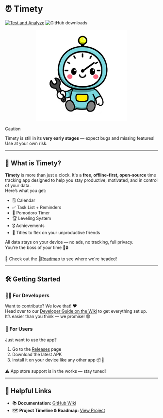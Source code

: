 # ⏰ Timety

[![Test and Analyze](https://github.com/Benji377/Timety/actions/workflows/testing.yml/badge.svg)](https://github.com/Benji377/Timety/actions/workflows/testing.yml)
![GitHub downloads](https://img.shields.io/github/downloads/Benji377/Timety/total?label=Downloads)

<div align="center">
  <img src="media/timety_logo.png" alt="Timety Logo" width="300" />
</div>

> [!CAUTION]
> Timety is still in its **very early stages** — expect bugs and missing features! Use at your own risk.

---

## 🚀 What is Timety?

**Timety** is more than just a clock. It's a **free, offline-first, open-source** time tracking app designed to help you stay productive, motivated, and in control of your data.  
Here’s what you get:

- 🗓️ Calendar
- ✅ Task List + Reminders
- 🍅 Pomodoro Timer
- 🏆 Leveling System
- 🎖️ Achievements
- 🧢 Titles to flex on your unproductive friends  

All data stays on your device — no ads, no tracking, full privacy.  
You're the boss of your time 🧠🔒

📌 Check out the [📍Roadmap](https://github.com/users/Benji377/projects/6) to see where we're headed!

---

## 🛠️ Getting Started

### 👨‍💻 For Developers
Want to contribute? We love that! ❤️  
Head over to our [Developer Guide on the Wiki](https://github.com/Benji377/Timety/wiki/Developers) to get everything set up.  
It’s easier than you think — we promise! 😄

### 📱 For Users
Just want to use the app?

1. Go to the [Releases](https://github.com/Benji377/Timety/releases) page  
2. Download the latest APK  
3. Install it on your device like any other app 📦📲

⚠️ App store support is in the works — stay tuned!

---

## 🔗 Helpful Links

- 📚 **Documentation:** [GitHub Wiki](https://github.com/Benji377/Timety/wiki)  
- 🗺️ **Project Timeline & Roadmap:** [View Project](https://github.com/users/Benji377/projects/6)
